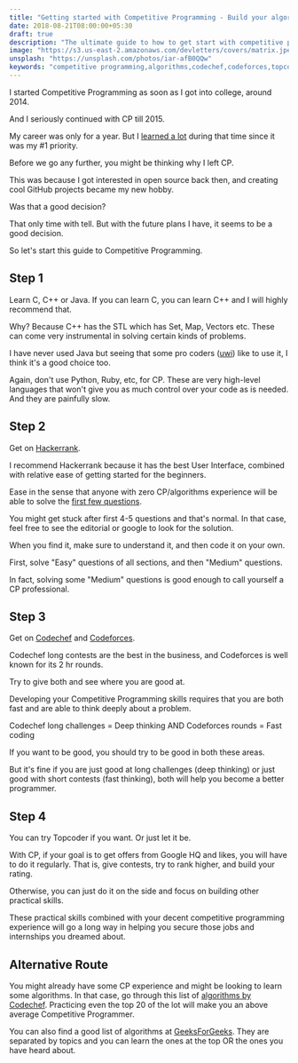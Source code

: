```yaml
---
title: "Getting started with Competitive Programming - Build your algorithm skills"
date: 2018-08-21T08:00:00+05:30
draft: true
description: "The ultimate guide to how to get start with competitive programming and building your algorithmic skills"
image: "https://s3.us-east-2.amazonaws.com/devletters/covers/matrix.jpeg"
unsplash: "https://unsplash.com/photos/iar-afB0QQw"
keywords: "competitive programming,algorithms,codechef,codeforces,topcoder,cp,beginners"
---
```


I started Competitive Programming as soon as I got into college, around 2014. 

And I seriously continued with CP till 2015. 

My career was only for a year. But I [learned a lot](https://devletters.com/letters/why-competitve-programming/) during that time since it was my #1 priority.

Before we go any further, you might be thinking why I left CP. 

This was because I got interested in open source back then, and creating cool GitHub projects became my new hobby.

Was that a good decision?

That only time with tell. But with the future plans I have, it seems to be a good decision.

So let's start this guide to Competitive Programming.

## Step 1

Learn C, C++ or Java. If you can learn C, you can learn C++ and I will highly recommend that.

Why? Because C++ has the STL which has Set, Map, Vectors etc. These can come very instrumental in solving certain kinds of problems.

I have never used Java but seeing that some pro coders ([uwi](https://codeforces.com/profile/uwi)) like to use it, I think it's a good choice too.

Again, don't use Python, Ruby, etc, for CP. These are very high-level languages that won't give you as much control over your code as is needed. 
And they are painfully slow.

## Step 2

Get on [Hackerrank](https://www.hackerrank.com/). 

I recommend Hackerrank because it has the best User Interface, combined with relative ease of getting started for the beginners.

Ease in the sense that anyone with zero CP/algorithms experience will be able to solve the [first few questions](https://www.hackerrank.com/domains/algorithms). 

You might get stuck after first 4-5 questions and that's normal. In that case, feel free to see the editorial or google to look for the solution.

When you find it, make sure to understand it, and then code it on your own. 

First, solve "Easy" questions of all sections, and then "Medium" questions. 

In fact, solving some "Medium" questions is good enough to call yourself a CP professional.

## Step 3

Get on [Codechef](https://codechef.com/) and [Codeforces](https://codeforces.com). 

Codechef long contests are the best in the business, and Codeforces is well known for its 2 hr rounds.

Try to give both and see where you are good at. 

Developing your Competitive Programming skills requires that you are both fast and are able to think deeply about a problem.

Codechef long challenges = Deep thinking AND Codeforces rounds = Fast coding

If you want to be good, you should try to be good in both these areas.

But it's fine if you are just good at long challenges (deep thinking) or just good with short contests (fast thinking), both will help you 
become a better programmer.

## Step 4

You can try Topcoder if you want. Or just let it be.

With CP, if your goal is to get offers from Google HQ and likes, you will have to do it regularly. That is, give contests, try to rank higher, and 
build your rating.

Otherwise, you can just do it on the side and focus on building other practical skills.

These practical skills combined with your decent competitive programming experience will go a long way in helping you secure those jobs and internships 
you dreamed about.

## Alternative Route

You might already have some CP experience and might be looking to learn some algorithms. In that case, go through this list of [algorithms 
by Codechef](https://discuss.codechef.com/questions/48877/data-structures-and-algorithms). Practicing even the top 20 of the lot will make you an above average Competitive Programmer.

You can also find a good list of algorithms at [GeeksForGeeks](https://www.geeksforgeeks.org/fundamentals-of-algorithms/). They are separated by topics and you can learn the ones at the top OR the ones you have heard about.
